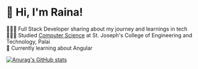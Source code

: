 <!-- Level 3: Add custom code -->

# 👋 Hi, I'm Raina!
👩🏻‍💻 Full Stack Developer sharing about my journey and learnings in tech<br/>
👩🏻‍🎓 Studied [Computer Science](https://youtu.be/Dd_4zfmY-aA?si=3NnnJ-j5ls7johlv) at St. Joseph's College of Engineering and Technology, Palai<br/>
💭 Currently learning about Angular<br/>


[![Anurag's GitHub stats](https://github-readme-stats.vercel.app/api?username=Ryana265)](https://github.com/anuraghazra/github-readme-stats)
